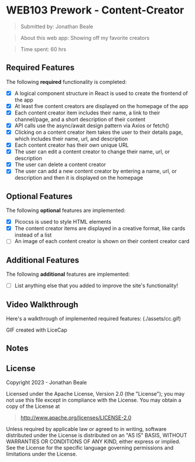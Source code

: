 # WEB103 Prework - Content-Creator

> Submitted by: Jonathan Beale

> About this web app: Showing off my favorite creators

> Time spent: 60 hrs

## Required Features

The following **required** functionality is completed:

- [x] A logical component structure in React is used to create the frontend of the app
- [x] At least five content creators are displayed on the homepage of the app
- [x] Each content creator item includes their name, a link to their channel/page, and a short description of their content
- [x] API calls use the async/await design pattern via Axios or fetch()
- [x] Clicking on a content creator item takes the user to their details page, which includes their name, url, and description
- [x] Each content creator has their own unique URL
- [x] The user can edit a content creator to change their name, url, or description
- [x] The user can delete a content creator
- [x] The user can add a new content creator by entering a name, url, or description and then it is displayed on the homepage

## Optional Features

The following **optional** features are implemented:

- [x] Picocss is used to style HTML elements
- [x] The content creator items are displayed in a creative format, like cards instead of a list
- [ ] An image of each content creator is shown on their content creator card

## Additional Features

The following **additional** features are implemented:

* [ ] List anything else that you added to improve the site's functionality!

## Video Walkthrough

Here's a walkthrough of implemented required features: (./assets/cc.gif)



GIF created with LiceCap

## Notes



## License

Copyright 2023 - Jonathan Beale

Licensed under the Apache License, Version 2.0 (the "License"); you may not use this file except in compliance with the License. You may obtain a copy of the License at

> http://www.apache.org/licenses/LICENSE-2.0

Unless required by applicable law or agreed to in writing, software distributed under the License is distributed on an "AS IS" BASIS, WITHOUT WARRANTIES OR CONDITIONS OF ANY KIND, either express or implied. See the License for the specific language governing permissions and limitations under the License.
